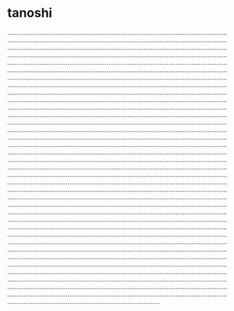 # tanoshi
......................................................................................................................................................................................................................................................................................................................................................................................................................................................................................................................................................................................................................................................................................................................................................................................................................................................................................................................................................................................................................................................................................................................................................................................................................................................................................................................................................................................................................................................................................................................................................................................................................................................................................................................................................................................................................................................................................................................................................................................................................................................................................................................................................................................................................................................................................................................................................................................................................................................................................................................................................................................................................................................................................................................................................................................................................................................................................................................................................................................................................................................................................................................................................................................................................................................................................................................................................................................................................................................................................................................................................................................................................................................................................................................................................................................................................................................................................................................................................................................................................................................................................................................................................................................................................................................................................................................................................................................................................................................................................................................................................................................................................................................................................................................................